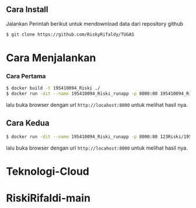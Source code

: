 ## Cara Install
Jalankan Perintah berikut untuk mendownload data dari repository github

```sh
$ git clone https://github.com/RiskyRifaldy/TUGAS
```

# Cara Menjalankan
### Cara Pertama

```sh
$ docker build -t 195410094_Riski ./
$ docker run -dit --name 195410094_Riski_runapp -p 8000:80 195410094_Riski
```

lalu buka browser dengan url `http://locahost:8000` untuk melihat hasil nya.

## Cara Kedua
```sh
$ docker run -dit --name 195410094_Riski_runapp -p 8000:80 123Riski/195410094_Riski:latest
```
lalu buka browser dengan url `http://locahost:8000` untuk melihat hasil nya.
# Teknologi-Cloud
# RiskiRifaldi-main
